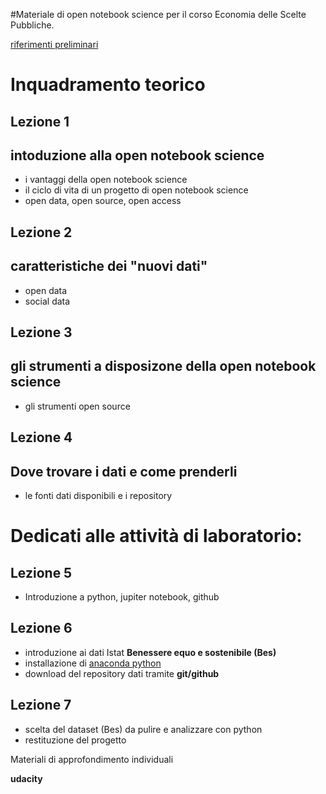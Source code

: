 #Materiale di open notebook science per il corso Economia delle Scelte Pubbliche.

[riferimenti preliminari](http://retesviluppo.it/home/e-possibile-fare-open-notebook-science-a-costo-zero/)


# Inquadramento teorico
## Lezione 1
## intoduzione alla open notebook science 
* i vantaggi della open notebook science
* il ciclo di vita di un progetto di open notebook science
* open data, open source, open access

## Lezione 2 
## caratteristiche dei "nuovi dati" 
* open data 
* social data 

## Lezione 3
## gli strumenti a disposizone della open notebook science
* gli strumenti open source 

## Lezione 4
## Dove trovare i dati e come prenderli
* le fonti dati disponibili e i repository 

# Dedicati alle attività di laboratorio:
## Lezione 5
* Introduzione a python, jupiter notebook, github 

## Lezione 6
* introduzione ai dati Istat **Benessere equo e sostenibile (Bes)**
* installazione di [anaconda python](https://www.continuum.io/downloads)
* download del repository dati tramite **git/github**

## Lezione 7
* scelta del dataset (Bes) da pulire e analizzare con python
* restituzione del progetto    

Materiali di approfondimento individuali

**udacity**
 
  
